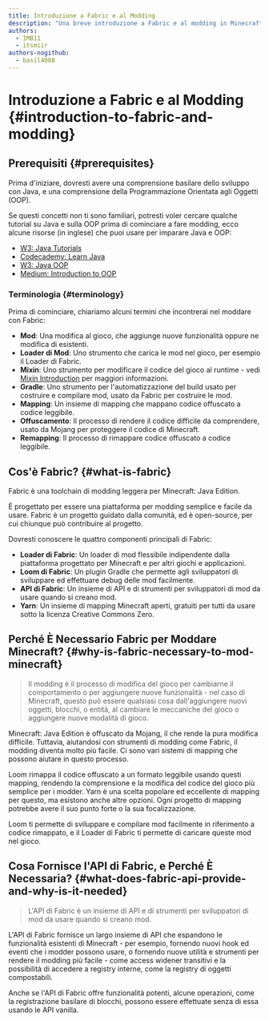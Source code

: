 ```yaml
---
title: Introduzione a Fabric e al Modding
description: "Una breve introduzione a Fabric e al modding in Minecraft: Java Edition."
authors:
  - IMB11
  - itsmiir
authors-nogithub:
  - basil4088
---
```


# Introduzione a Fabric e al Modding {#introduction-to-fabric-and-modding}

## Prerequisiti {#prerequisites}

Prima d'iniziare, dovresti avere una comprensione basilare dello sviluppo con Java, e una comprensione della Programmazione Orientata agli Oggetti (OOP).

Se questi concetti non ti sono familiari, potresti voler cercare qualche tutorial su Java e sulla OOP prima di cominciare a fare modding, ecco alcune risorse (in inglese) che puoi usare per imparare Java e OOP:

- [W3: Java Tutorials](https://www.w3schools.com/java/)
- [Codecademy: Learn Java](https://www.codecademy.com/learn/learn-java)
- [W3: Java OOP](https://www.w3schools.com/java/java_oop.asp)
- [Medium: Introduction to OOP](https://medium.com/@Adekola_Olawale/beginners-guide-to-object-oriented-programming-a94601ea2fbd)

### Terminologia {#terminology}

Prima di cominciare, chiariamo alcuni termini che incontrerai nel moddare con Fabric:

- **Mod**: Una modifica al gioco, che aggiunge nuove funzionalità oppure ne modifica di esistenti.
- **Loader di Mod**: Uno strumento che carica le mod nel gioco, per esempio il Loader di Fabric.
- **Mixin**: Uno strumento per modificare il codice del gioco al runtime - vedi [Mixin Introduction](https://fabricmc.net/wiki/tutorial:mixin_introduction) per maggiori informazioni.
- **Gradle**: Uno strumento per l'automatizzazione del build usato per costruire e compilare mod, usato da Fabric per costruire le mod.
- **Mapping**: Un insieme di mapping che mappano codice offuscato a codice leggibile.
- **Offuscamento**: Il processo di rendere il codice difficile da comprendere, usato da Mojang per proteggere il codice di Minecraft.
- **Remapping**: Il processo di rimappare codice offuscato a codice leggibile.

## Cos'è Fabric? {#what-is-fabric}

Fabric è una toolchain di modding leggera per Minecraft: Java Edition.

È progettato per essere una piattaforma per modding semplice e facile da usare. Fabric è un progetto guidato dalla comunità, ed è open-source, per cui chiunque può contribuire al progetto.

Dovresti conoscere le quattro componenti principali di Fabric:

- **Loader di Fabric**: Un loader di mod flessibile indipendente dalla piattaforma progettato per Minecraft e per altri giochi e applicazioni.
- **Loom di Fabric**: Un plugin Gradle che permette agli sviluppatori di sviluppare ed effettuare debug delle mod facilmente.
- **API di Fabric**: Un insieme di API e di strumenti per sviluppatori di mod da usare quando si creano mod.
- **Yarn**: Un insieme di mapping Minecraft aperti, gratuiti per tutti da usare sotto la licenza Creative Commons Zero.

## Perché È Necessario Fabric per Moddare Minecraft? {#why-is-fabric-necessary-to-mod-minecraft}

> Il modding è il processo di modifica del gioco per cambiarne il comportamento o per aggiungere nuove funzionalità - nel caso di Minecraft, questo può essere qualsiasi cosa dall'aggiungere nuovi oggetti, blocchi, o entità, al cambiare le meccaniche del gioco o aggiungere nuove modalità di gioco.

Minecraft: Java Edition è offuscato da Mojang, il che rende la pura modifica difficile. Tuttavia, aiutandosi con strumenti di modding come Fabric, il modding diventa molto più facile. Ci sono vari sistemi di mapping che possono aiutare in questo processo.

Loom rimappa il codice offuscato a un formato leggibile usando questi mapping, rendendo la comprensione e la modifica del codice del gioco più semplice per i modder. Yarn è una scelta popolare ed eccellente di mapping per questo, ma esistono anche altre opzioni. Ogni progetto di mapping potrebbe avere il suo punto forte o la sua focalizzazione.

Loom ti permette di sviluppare e compilare mod facilmente in riferimento a codice rimappato, e il Loader di Fabric ti permette di caricare queste mod nel gioco.

## Cosa Fornisce l'API di Fabric, e Perché È Necessaria? {#what-does-fabric-api-provide-and-why-is-it-needed}

> L'API di Fabric è un insieme di API e di strumenti per sviluppatori di mod da usare quando si creano mod.

L'API di Fabric fornisce un largo insieme di API che espandono le funzionalità esistenti di Minecraft - per esempio, fornendo nuovi hook ed eventi che i modder possono usare, o fornendo nuove utilità e strumenti per rendere il modding più facile - come access widener transitivi e la possibilità di accedere a registry interne, come la registry di oggetti compostabili.

Anche se l'API di Fabric offre funzionalità potenti, alcune operazioni, come la registrazione basilare di blocchi, possono essere effettuate senza di essa usando le API vanilla.
